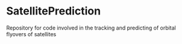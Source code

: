 # SatellitePrediction
Repository for code involved in the tracking and predicting of orbital flyovers of satellites
